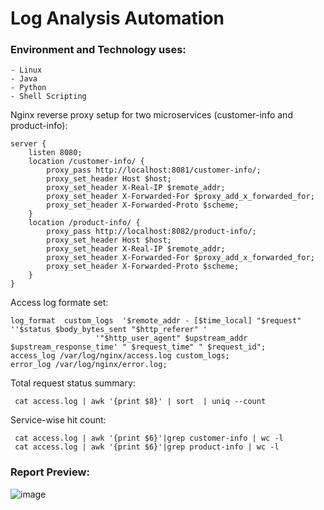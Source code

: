 # Log Analysis Automation


### Environment and Technology uses:

    - Linux
    - Java
    - Python
    - Shell Scripting


Nginx  reverse proxy setup for two microservices (customer-info and product-info):

	server {
		listen 8080;
		location /customer-info/ {
			proxy_pass http://localhost:8081/customer-info/;
			proxy_set_header Host $host;
			proxy_set_header X-Real-IP $remote_addr;
			proxy_set_header X-Forwarded-For $proxy_add_x_forwarded_for;
			proxy_set_header X-Forwarded-Proto $scheme;
		}
		location /product-info/ {
			proxy_pass http://localhost:8082/product-info/;
			proxy_set_header Host $host;
			proxy_set_header X-Real-IP $remote_addr;
			proxy_set_header X-Forwarded-For $proxy_add_x_forwarded_for;
			proxy_set_header X-Forwarded-Proto $scheme;
		}
	}


Access log formate set:

 	log_format  custom_logs  '$remote_addr - [$time_local] "$request" ''$status $body_bytes_sent "$http_referer" '
                       '"$http_user_agent" $upstream_addr $upstream_response_time' " $request_time" " $request_id";
	access_log /var/log/nginx/access.log custom_logs;
	error_log /var/log/nginx/error.log;




Total request status summary:

     cat access.log | awk '{print $8}' | sort  | uniq --count
  

Service-wise hit count:

     cat access.log | awk '{print $6}'|grep customer-info | wc -l
     cat access.log | awk '{print $6}'|grep product-info | wc -l



### Report Preview:


![image](https://github.com/imrangthub/log-analysis-automation/assets/32607915/4aba936e-1311-4317-87d3-01d2d5d0cf6d)








